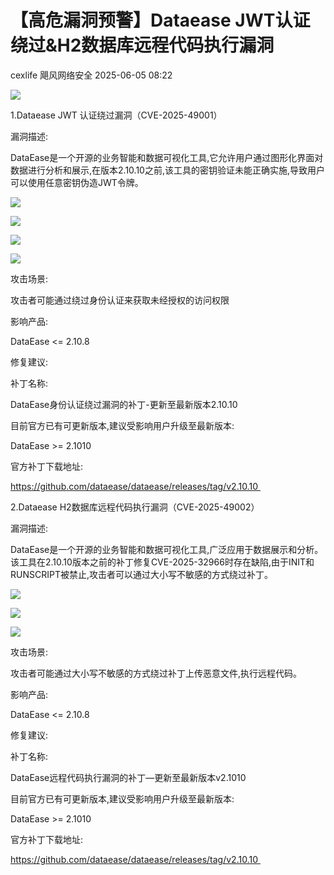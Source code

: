 #  【高危漏洞预警】Dataease JWT认证绕过&H2数据库远程代码执行漏洞   
cexlife  飓风网络安全   2025-06-05 08:22  
  
![](https://mmbiz.qpic.cn/mmbiz_png/ibhQpAia4xu02YlPcsZGmkCNhfRAE3Ax49ydDqu3UPiaLY6MugvpJMU3X8ge0EapNiaSCVDjgPK6VJ05Xs5hIJ22dg/640?wx_fmt=png&from=appmsg "")  
  
1.Dataease JWT 认证绕过漏洞（CVE-2025-49001）   
  
漏洞描述:  
  
DаtаEаѕе是一个开源的业务智能和数据可视化工具,它允许用户通过图形化界面对数据进行分析和展示,在版本2.10.10之前,该工具的密钥验证未能正确实施,导致用户可以使用任意密钥伪造JWT令牌。  
  
![](https://mmbiz.qpic.cn/mmbiz_png/ibhQpAia4xu02YlPcsZGmkCNhfRAE3Ax49M47jqAwrTXYWr8FuysKaG9QjicLUub2UiacicUq5zk7H7mUsuZTkdZfrg/640?wx_fmt=png&from=appmsg "")  
  
![](https://mmbiz.qpic.cn/mmbiz_png/ibhQpAia4xu02YlPcsZGmkCNhfRAE3Ax49FekngX3GWA9OKWudic9raCWydSvGE6Dw0BC4TMz6ibpBP4CODIfmx9Sw/640?wx_fmt=png&from=appmsg "")  
  
![](https://mmbiz.qpic.cn/mmbiz_png/ibhQpAia4xu02YlPcsZGmkCNhfRAE3Ax49V5TAIEFq8ZDCwajicXSFB1iazJFDSib3govBRLauzYiasjKia7icoL9qzo4g/640?wx_fmt=png&from=appmsg "")  
  
![](https://mmbiz.qpic.cn/mmbiz_png/ibhQpAia4xu02YlPcsZGmkCNhfRAE3Ax492RF9pM5ePNFPXImrfuX46U9tuHJbCXZHYQGZVJ3MORfSqSSK697BHg/640?wx_fmt=png&from=appmsg "")  
  
攻击场景:  
  
攻击者可能通过绕过身份认证来获取未经授权的访问权限  
  
影响产品:  
  
DataEase <= 2.10.8   
  
修复建议:  
  
补丁名称:  
  
DаtаEаѕе身份认证绕过漏洞的补丁-更新至最新版本2.10.10  
  
目前官方已有可更新版本,建议受影响用户升级至最新版本:  
  
DаtаEаѕе >= 2.1010  
  
官方补丁下载地址:  
  
https://github.com/dataease/dataease/releases/tag/v2.10.10   
  
  
2.Dataease H2数据库远程代码执行漏洞（CVE-2025-49002）  
  
漏洞描述:  
  
DаtаEаѕе是一个开源的业务智能和数据可视化工具,广泛应用于数据展示和分析。该工具在2.10.10版本之前的补丁修复CVE-2025-32966时存在缺陷,由于INIT和RUNSCRIPT被禁止,攻击者可以通过大小写不敏感的方式绕过补丁。  
  
![](https://mmbiz.qpic.cn/mmbiz_png/ibhQpAia4xu02YlPcsZGmkCNhfRAE3Ax49MgRVguhQw8X5RKWOQH5xKXU358OrPLftGM8DCH2VD2Cd9FyXf72lRw/640?wx_fmt=png&from=appmsg "")  
  
![](https://mmbiz.qpic.cn/mmbiz_png/ibhQpAia4xu02YlPcsZGmkCNhfRAE3Ax49msDdLicIPgn2icptV0l3icibeNU6znpRIuxzj4Y97K3cquOt4x2jf5ibbgQ/640?wx_fmt=png&from=appmsg "")  
  
![](https://mmbiz.qpic.cn/mmbiz_png/ibhQpAia4xu02YlPcsZGmkCNhfRAE3Ax49FCIH0odWdyMKbqnUzrRez1VUibicxnxcYDlLXhZoBPMOXQXGfT2gnqWg/640?wx_fmt=png&from=appmsg "")  
  
攻击场景:  
  
攻击者可能通过大小写不敏感的方式绕过补丁上传恶意文件,执行远程代码。  
  
影响产品:  
  
DataEase <= 2.10.8   
  
修复建议:  
  
补丁名称:  
  
DаtаEаѕе远程代码执行漏洞的补丁—更新至最新版本v2.1010  
  
目前官方已有可更新版本,建议受影响用户升级至最新版本:  
  
DаtаEаѕе >= 2.1010  
  
官方补丁下载地址:  
  
https://github.com/dataease/dataease/releases/tag/v2.10.10   
  
  
  
